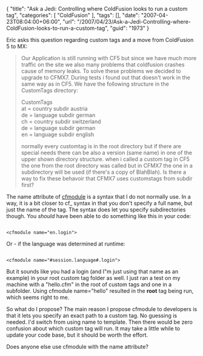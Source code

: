 {
	"title": "Ask a Jedi: Controlling where ColdFusion looks to run a custom tag",
	"categories": [
		"ColdFusion"
	],
	"tags": [],
	"date": "2007-04-23T08:04:00+06:00",
	"url": "/2007/04/23/Ask-a-Jedi-Controlling-where-ColdFusion-looks-to-run-a-custom-tag",
	"guid": "1973"
}

Eric asks this question regarding custom tags and a move from ColdFusion 5 to MX:

<blockquote>
Our Application is still running with CF5 but since we have much more traffic on the site we also many problems that coldfusion crashes cause of memory leaks. To solve these problems we decided to upgrade to CFMX7. During tests i found out that <cfmodule> doesn't work in the same way as in CF5. We have the following structure in the CustomTags directory:

CustomTags<br>
at = country subdir austria<br>
de = language subdir german<br>
ch = country subdir switzerland<br>
de = language subdir german<br>
en = language subdir english<br>

normally every customtag is in the root directory but if there are special needs there can be also a version (same name) in one of the upper shown directory structure.
when i called a custom tag in CF5 <cfmodule name="blahblah"> the one from the root directory was called but in CFMX7 the one in a subdirectory will be used (if there's a copy of BlahBlah). Is there a way to fix these behavoir that CFMX7
uses customstags from subdir first?
</blockquote>

The name attribute of <a href="http://www.cfquickdocs.com/?getDoc=cfmodule">cfmodule</a> is a syntax that I do not normally use. In a way, it is a bit closer to cf_ syntax in that you don't specify a full name, but just the name of the tag. The syntax does let you specify subdirectories though. You <i>should</i> have been able to do something like this in your code:

<code>
&lt;cfmodule name="en.login"&gt;
</code>

Or - if the language was determined at runtime:

<code>
&lt;cfmodule name="#session.language#.login"&gt;
</code>

But it sounds like you had a login (and I"m just using that name as an example) in your root custom tag folder as well. I just ran a test on my machine with a "hello.cfm" in the root of custom tags and one in a subfolder. Using cfmodule name="hello" resulted in the <b>root</b> tag being run, which seems right to me.

So what do I propose? The main reason I propose cfmodule to developers is that it lets you specify an exact path to a custom tag. No guessing is needed. I'd switch from using name to template. Then there would be zero confusion about which custom tag will run. It may take a little while to update your code base, but it should be worth the effort. 

Does anyone else use cfmodule with the name attribute?